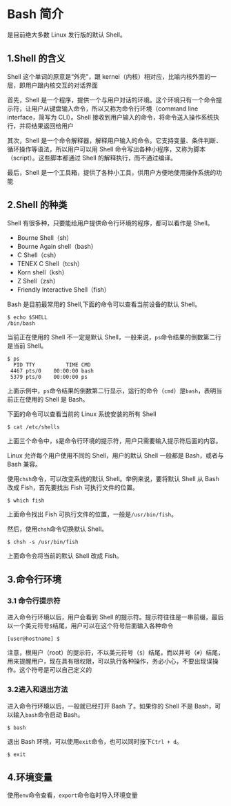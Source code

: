 # Bash 简介

是目前绝大多数 Linux 发行版的默认 Shell。



## 1.Shell 的含义

Shell 这个单词的原意是“外壳”，跟 kernel（内核）相对应，比喻内核外面的一层，即用户跟内核交互的对话界面

首先，Shell 是一个程序，提供一个与用户对话的环境。这个环境只有一个命令提示符，让用户从键盘输入命令，所以又称为命令行环境（command line  interface，简写为 CLI）。Shell  接收到用户输入的命令，将命令送入操作系统执行，并将结果返回给用户

其次，Shell 是一个命令解释器，解释用户输入的命令。它支持变量、条件判断、循环操作等语法，所以用户可以用 Shell 命令写出各种小程序，又称为脚本（script）。这些脚本都通过 Shell 的解释执行，而不通过编译。

最后，Shell 是一个工具箱，提供了各种小工具，供用户方便地使用操作系统的功能



## 2.Shell 的种类

Shell 有很多种，只要能给用户提供命令行环境的程序，都可以看作是 Shell。

- Bourne Shell（sh）
- Bourne Again shell（bash）
- C Shell（csh）
- TENEX C Shell（tcsh）
- Korn shell（ksh）
- Z Shell（zsh）
- Friendly Interactive Shell（fish）

Bash 是目前最常用的 Shell,下面的命令可以查看当前设备的默认 Shell。

```
$ echo $SHELL
/bin/bash
```

当前正在使用的 Shell 不一定是默认 Shell，一般来说，`ps`命令结果的倒数第二行是当前 Shell。

```
$ ps
  PID TTY          TIME CMD
 4467 pts/0    00:00:00 bash
 5379 pts/0    00:00:00 ps
```

上面示例中，`ps`命令结果的倒数第二行显示，运行的命令（`cmd`）是`bash`，表明当前正在使用的 Shell 是 Bash。

下面的命令可以查看当前的 Linux 系统安装的所有 Shell

```
$ cat /etc/shells
```

上面三个命令中，`$`是命令行环境的提示符，用户只需要输入提示符后面的内容。

Linux 允许每个用户使用不同的 Shell，用户的默认 Shell 一般都是 Bash，或者与 Bash 兼容。

使用`chsh`命令，可以改变系统的默认 Shell。举例来说，要将默认 Shell 从 Bash 改成 Fish，首先要找出 Fish 可执行文件的位置。

```
$ which fish
```

上面命令找出 Fish 可执行文件的位置，一般是`/usr/bin/fish`。

然后，使用`chsh`命令切换默认 Shell。

```
$ chsh -s /usr/bin/fish
```

上面命令会将当前的默认 Shell 改成 Fish。



## 3.命令行环境

### 3.1 命令行提示符

进入命令行环境以后，用户会看到 Shell 的提示符。提示符往往是一串前缀，最后以一个美元符号`$`结尾，用户可以在这个符号后面输入各种命令

```
[user@hostname] $
```

注意，根用户（root）的提示符，不以美元符号（`$`）结尾，而以井号（`#`）结尾，用来提醒用户，现在具有根权限，可以执行各种操作，务必小心，不要出现误操作。这个符号是可以自己定义的

### 3.2进入和退出方法

进入命令行环境以后，一般就已经打开 Bash 了。如果你的 Shell 不是 Bash，可以输入`bash`命令启动 Bash。

```
$ bash
```

退出 Bash 环境，可以使用`exit`命令，也可以同时按下`Ctrl + d`。

```
$ exit
```



## 4.环境变量

使用`env`命令查看，`export`命令临时导入环境变量
